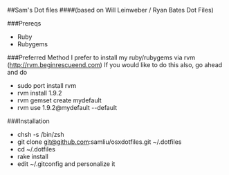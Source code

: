 ##Sam's Dot files
####(based on Will Leinweber / Ryan Bates Dot Files)

###Prereqs
  * Ruby
  * Rubygems

###Preferred Method
  I prefer to install my ruby/rubygems via rvm (http://rvm.beginrescueend.com)
  If you would like to do this also, go ahead and do
  * sudo port install rvm
  * rvm install 1.9.2
  * rvm gemset create mydefault
  * rvm use 1.9.2@mydefault --default

###Installation
  * chsh -s /bin/zsh
  * git clone git@github.com:samliu/osxdotfiles.git ~/.dotfiles
  * cd ~/.dotfiles
  * rake install
  * edit ~/.gitconfig and personalize it


